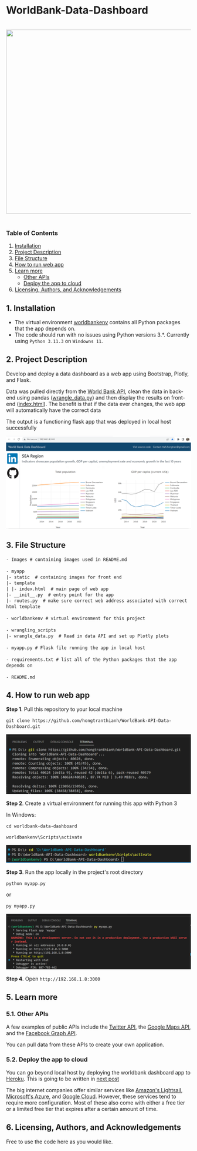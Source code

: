 # WorldBank-Data-Dashboard

<br>
<div align="center">
<img src="https://media.premiumtimesng.com/wp-content/files/2022/09/World-Bank.jpg", width='600', height='500'>
</div>
<br>

### Table of Contents

1. [Installation](#installation)
2. [Project Description](#description)
3. [File Structure](#files)
4. [How to run web app](#instruction)
5. [Learn more](#learnmore)
    - [Other APIs](#other-apis)
    - [Deploy the app to cloud](#deploy-to-cloud)
6. [Licensing, Authors, and Acknowledgements](#licensing)

## 1. Installation <a name="installation"></a>

- The virtual environment [worldbankenv](https://github.com/hongtranthianh/WorldBank-Data-Dashboard/tree/main/worldbankenv) contains all Python packages that the app depends on.
- The code should run with no issues using Python versions 3.*. Currently using `Python 3.11.3` on `Windowns 11`.

## 2. Project Description<a name="description"></a>

Develop and deploy a data dashboard as a web app using Bootstrap, Plotly, and Flask.

Data was pulled directly from the [World Bank API](https://documents.worldbank.org/en/publication/documents-reports/api), clean the data in back-end using pandas ([wrangle_data.py](https://github.com/hongtranthianh/WorldBank-Data-Dashboard/blob/main/wrangling_scripts/wrangle_data.py)) and then display the results on front-end ([index.html](https://github.com/hongtranthianh/WorldBank-Data-Dashboard/blob/main/myapp/templates/index.html)). The benefit is that if the data ever changes, the web app will automatically have the correct data

The output is a functioning flask app that was deployed in local host successfully
<p ><img src="Images/main-page.png" alt="image" ></p>

## 3. File Structure <a name="files"></a>

```
- Images # containing images used in README.md

- myapp
|- static  # containing images for front end
|- template
| |- index.html  # main page of web app
|- __init__.py  # entry point for the app
|- routes.py  # make sure correct web address associated with correct html template

- worldbankenv # virtual environment for this project

- wrangling_scripts
|- wrangle_data.py  # Read in data API and set up Plotly plots

- myapp.py # Flask file running the app in local host

- requirements.txt # list all of the Python packages that the app depends on

- README.md
```


## 4. How to run web app  <a name="instruction"></a>
**Step 1**. Pull this repository to your local machine

```
git clone https://github.com/hongtranthianh/WorldBank-API-Data-Dashboard.git
```

<p ><img src="Images/clone-repo.png" alt="image" ></p>

**Step 2**. Create a virtual environment for running this app with Python 3

In Windows:

```
cd worldbank-data-dashboard
```

```
worldbankenv\Scripts\activate
```

<p ><img src="Images/venv.png" alt="image" ></p>

**Step 3**. Run the app locally in the project's root directory

```
python myapp.py
```
or
```
py myapp.py
```

<p ><img src="Images/running-app.png" alt="image" ></p>


**Step 4**. Open `http://192.168.1.8:3000`

## 5. Learn more <a name="learnmore"></a>

### 5.1. Other APIs <a name="other-apis"></a>
A few examples of public APIs include the [Twitter API](https://developer.twitter.com/en/docs), the [Google Maps API](https://mapsplatform.google.com/), and the [Facebook Graph API](https://developers.facebook.com/docs/graph-api).

You can pull data from these APIs to create your own application.

### 5.2. Deploy the app to cloud <a name="deploy-to-cloud"></a>

You can go beyond local host by deploying the worldbank dashboard app to [Heroku](https://dashboard.heroku.com/apps). This is going to be written in [next post]()

The big internet companies offer similar services like [Amazon's Lightsail](https://aws.amazon.com/lightsail/), [Microsoft's Azure](https://learn.microsoft.com/en-us/samples/azure-samples/python-docs-hello-world/python-flask-sample-for-azure-app-service-linux/), and [Google Cloud](https://cloud.google.com/appengine/docs/legacy/standard/python/setting-up-environment). However, these services tend to require more configuration. Most of these also come with either a free tier or a limited free tier that expires after a certain amount of time.

## 6. Licensing, Authors, and Acknowledgements <a name="licensing"></a>

Free to use the code here as you would like.
